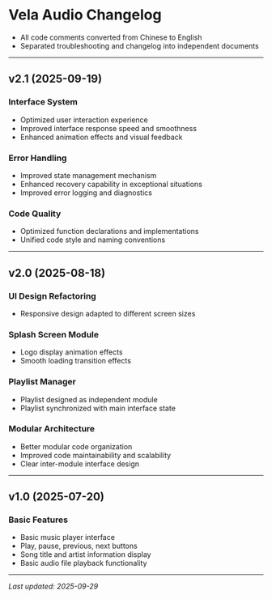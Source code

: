 # Vela Audio Changelog

- All code comments converted from Chinese to English
- Separated troubleshooting and changelog into independent documents

---

## v2.1 (2025-09-19)

### Interface System
- Optimized user interaction experience
- Improved interface response speed and smoothness
- Enhanced animation effects and visual feedback

### Error Handling
- Improved state management mechanism
- Enhanced recovery capability in exceptional situations
- Improved error logging and diagnostics

### Code Quality
- Optimized function declarations and implementations
- Unified code style and naming conventions

---

## v2.0 (2025-08-18)

### UI Design Refactoring
- Responsive design adapted to different screen sizes

### Splash Screen Module
- Logo display animation effects
- Smooth loading transition effects

### Playlist Manager
- Playlist designed as independent module
- Playlist synchronized with main interface state

### Modular Architecture
- Better modular code organization
- Improved code maintainability and scalability
- Clear inter-module interface design

---

## v1.0 (2025-07-20)

### Basic Features
- Basic music player interface
- Play, pause, previous, next buttons
- Song title and artist information display
- Basic audio file playback functionality

---

*Last updated: 2025-09-29*  
